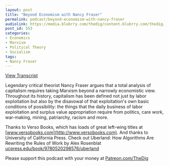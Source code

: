 ```yaml
---
layout: post
title: "Beyond Economism with Nancy Fraser"
permalink: podcast/beyond-economism-with-nancy-fraser
audiolink: https://media.blubrry.com/thedig/content.blubrry.com/thedig/The_Dig_-_EP_147_-_Fraser.mp3
post_id: 553
categories: 
- Economics
- Marxism
- Political Theory
- Socialism
tags: 
- Nancy Fraser
---
```


[View Transcript](https://www.thedigradio.com/transcripts/transcript-beyond-economism-with-nancy-fraser/)

Legendary critical theorist Nancy Fraser argues that a total analysis of capitalism requires taking Marxism beyond a narrowly economistic view. Throughout its history, capitalism has been defined not just by labor exploitation but also by the disavowal of that exploitation's own basic conditions of possibility: the things that the daily business of labor exploitation and surplus value appropriation require from politics, care work, war-making, mining, patriarchy, racism and more.

Thanks to Verso Books, which has loads of great left-wing titles at 
[www.versobooks.com](http://www.versobooks.com). And thanks to University of California Press. Check out 
Uberland: How Algorithms Are Rewriting the Rules of Work by Alex Rosenblat 
[ucpress.edu/book/9780520298576/uberland](http://ucpress.edu/book/9780520298576/uberland)

Please support this podcast with your money at 
[Patreon.com/TheDig](http://Patreon.com/TheDig)